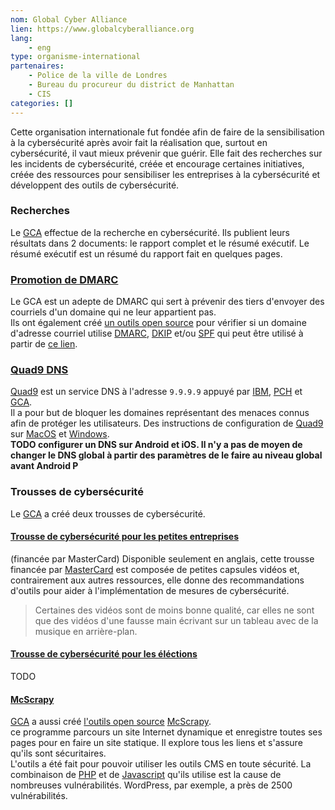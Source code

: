 ```yaml
---
nom: Global Cyber Alliance
lien: https://www.globalcyberalliance.org
lang: 
    - eng
type: organisme-international
partenaires:
    - Police de la ville de Londres
    - Bureau du procureur du district de Manhattan
    - CIS
categories: []
---
```

Cette organisation internationale fut fondée afin de faire de la sensibilisation à la cybersécurité après avoir fait la réalisation que, surtout en cybersécurité, il vaut mieux prévenir que guérir. Elle fait des recherches sur les incidents de cybersécurité, créée et encourage certaines initiatives, créée des ressources pour sensibiliser les entreprises à la cybersécurité et développent des outils de cybersécurité.

### Recherches
Le [GCA] effectue de la recherche en cybersécurité. Ils publient leurs résultats dans 2 documents: le rapport complet et le résumé exécutif. Le résumé exécutif est un résumé du rapport fait en quelques pages.

### [Promotion de DMARC](https://www.globalcyberalliance.org/dmarc/)
Le GCA est un adepte de DMARC qui sert à prévenir des tiers d'envoyer des courriels d'un domaine qui ne leur appartient pas.  
Ils ont également créé [un outils open source](https://github.com/GlobalCyberAlliance/GCADMARCRiskScanner) pour vérifier si un domaine d'adresse courriel utilise [DMARC](https://dmarc.org/), [DKIP](http://www.dkim.org/) et/ou [SPF](https://tools.ietf.org/html/rfc7208) qui peut être utilisé à partir de [ce lien](https://dmarcguide.globalcyberalliance.org/).

### [Quad9 DNS](https://www.globalcyberalliance.org/quad9/)
[Quad9](https://quad9.net/) est un service DNS à l'adresse `9.9.9.9` appuyé par [IBM](https://www.ibm.com), [PCH](https://www.pch.net/) et [GCA].  
Il a pour but de bloquer les domaines représentant des menaces connus afin de protéger les utilisateurs.
Des instructions de configuration de [Quad9](https://quad9.net/) sur [MacOS](https://quad9.net/apple/) et [Windows](https://quad9.net/microsoft/).  
**TODO configurer un DNS sur Android et iOS. Il n'y a pas de moyen de changer le DNS global à partir des paramètres de le faire au niveau global avant Android P**

### Trousses de cybersécurité
Le [GCA] a créé deux trousses de cybersécurité.

#### [Trousse de cybersécurité pour les petites entreprises](https://gcatoolkit.org/smallbusiness/)
(financée par MasterCard)
Disponible seulement en anglais, cette trousse financée par [MasterCard](https://www.mastercard.ca) est composée de petites capsules vidéos et, contrairement aux autres ressources, elle donne des recommandations d'outils pour aider à l'implémentation de mesures de cybersécurité.  
> Certaines des vidéos sont de moins bonne qualité, car elles ne sont que des vidéos d'une fausse main écrivant sur un tableau avec de la musique en arrière-plan.

#### [Trousse de cybersécurité pour les éléctions](https://gcatoolkit.org/elections/) 
TODO

#### [McScrapy]
[GCA] a aussi créé [l'outils open source](https://github.com/GlobalCyberAlliance/GCAMcScrapy) [McScrapy].  
ce programme parcours un site Internet dynamique et enregistre toutes ses pages pour en faire un site statique. Il explore tous les liens et s'assure qu'ils sont sécuritaires.  
L'outils a été fait pour pouvoir utiliser les outils CMS en toute sécurité. La combinaison de [PHP](https://php.net/) et de [Javascript](https://www.ecma-international.org/publications/standards/Ecma-262.htm) qu'ils utilise est la cause de nombreuses vulnérabilités. WordPress, par exemple, a près de 2500 vulnérabilités.  

[GCA]: https://www.globalcyberalliance.org
[McScrapy]: https://www.globalcyberalliance.org/mcscrapy/